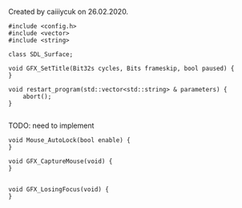




Created by caiiiycuk on 26.02.2020.



  

```
#include <config.h>
#include <vector>
#include <string>

class SDL_Surface;

void GFX_SetTitle(Bit32s cycles, Bits frameskip, bool paused) {
}

void restart_program(std::vector<std::string> & parameters) {
    abort();
}


```







TODO: need to implement


  

```
void Mouse_AutoLock(bool enable) {
}

void GFX_CaptureMouse(void) {
}


void GFX_LosingFocus(void) {
}


```




